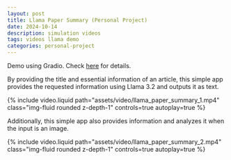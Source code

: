 ```yaml
---
layout: post
title: Llama Paper Summary (Personal Project)
date: 2024-10-14
description: simulation videos
tags: videos llama demo
categories: personal-project
---
```


Demo using Gradio. Check [here](https://github.com/trandangtrungduc/llama-paper-summary) for details.

By providing the title and essential information of an article, this simple app provides the requested information using Llama 3.2 and outputs it as text.

<div class="col-sm mt-3 mt-md-0 center">
    {% include video.liquid path="assets/video/llama_paper_summary_1.mp4" class="img-fluid rounded z-depth-1" controls=true autoplay=true %}
</div>

Additionally, this simple app also provides information and analyzes it when the input is an image.

<div class="col-sm mt-3 mt-md-0 center">
    {% include video.liquid path="assets/video/llama_paper_summary_2.mp4" class="img-fluid rounded z-depth-1" controls=true autoplay=true %}
</div>
